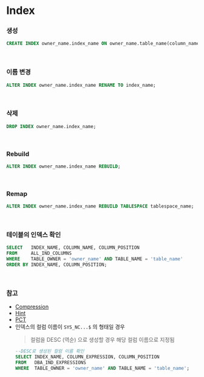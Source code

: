 Index
===

### 생성
```sql
CREATE INDEX owner_name.index_name ON owner_name.table_name(column_name1, column_name2, column_name3 ...) TABLESPACE tablespace_name;
```

<br>

### 이름 변경
```sql
ALTER INDEX owner_name.index_name RENAME TO index_name;
```

<br>

### 삭제
```sql
DROP INDEX owner_name.index_name;
```

<br>

### Rebuild
```sql
ALTER INDEX owner_name.index_name REBUILD;
```

<br>

### Remap
```sql
ALTER INDEX owner_name.index_name REBUILD TABLESPACE tablespace_name;
```

<br>

### 테이블의 인덱스 확인
```sql
SELECT   INDEX_NAME, COLUMN_NAME, COLUMN_POSITION
FROM     ALL_IND_COLUMNS
WHERE    TABLE_OWNER = 'owner_name' AND TABLE_NAME = 'table_name'
ORDER BY INDEX_NAME, COLUMN_POSITION;
```

<br>

### 참고
* [Compression](../compression/README.md#인덱스-압축)
* [Hint](../hint/README.md#인덱스-힌트)
* [PCT](../pct/README.md)
* 인덱스의 컬럼 이름이 `SYS_NC...$` 의 형태일 경우
  >컬럼을 DESC (역순) 으로 생성할 경우 해당 컬럼 이름으로 지정됨
    ```sql
    --DESC로 생성된 컬럼 이름 확인
    SELECT INDEX_NAME, COLUMN_EXPRESSION, COLUMN_POSITION
    FROM   DBA_IND_EXPRESSIONS
    WHERE  TABLE_OWNER = 'owner_name' AND TABLE_NAME = 'table_name';
    ```

<br>
